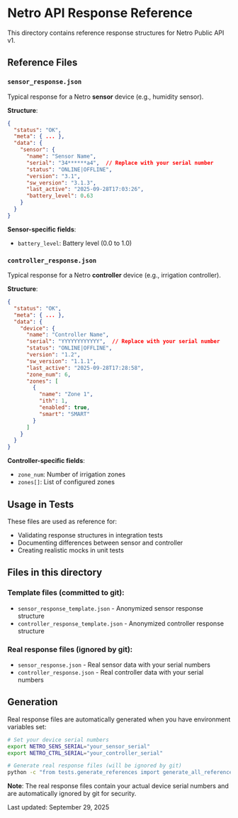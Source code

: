 # Netro API Response Reference

This directory contains reference response structures for Netro Public API v1.

## Reference Files

### `sensor_response.json`
Typical response for a Netro **sensor** device (e.g., humidity sensor).

**Structure**:
```json
{
  "status": "OK",
  "meta": { ... },
  "data": {
    "sensor": {
      "name": "Sensor Name",
      "serial": "34******a4",  // Replace with your serial number
      "status": "ONLINE|OFFLINE",
      "version": "3.1",
      "sw_version": "3.1.3", 
      "last_active": "2025-09-28T17:03:26",
      "battery_level": 0.63
    }
  }
}
```

**Sensor-specific fields**:
- `battery_level`: Battery level (0.0 to 1.0)

### `controller_response.json`
Typical response for a Netro **controller** device (e.g., irrigation controller).

**Structure**:
```json
{
  "status": "OK", 
  "meta": { ... },
  "data": {
    "device": {
      "name": "Controller Name",
      "serial": "YYYYYYYYYYYY",  // Replace with your serial number
      "status": "ONLINE|OFFLINE",
      "version": "1.2",
      "sw_version": "1.1.1",
      "last_active": "2025-09-28T17:28:58",
      "zone_num": 6,
      "zones": [
        {
          "name": "Zone 1",
          "ith": 1,
          "enabled": true,
          "smart": "SMART"
        }
      ]
    }
  }
}
```

**Controller-specific fields**:
- `zone_num`: Number of irrigation zones
- `zones[]`: List of configured zones

## Usage in Tests

These files are used as reference for:
- Validating response structures in integration tests
- Documenting differences between sensor and controller
- Creating realistic mocks in unit tests

## Files in this directory

### Template files (committed to git):
- `sensor_response_template.json` - Anonymized sensor response structure
- `controller_response_template.json` - Anonymized controller response structure

### Real response files (ignored by git):
- `sensor_response.json` - Real sensor data with your serial numbers
- `controller_response.json` - Real controller data with your serial numbers

## Generation

Real response files are automatically generated when you have environment variables set:

```bash
# Set your device serial numbers
export NETRO_SENS_SERIAL="your_sensor_serial"
export NETRO_CTRL_SERIAL="your_controller_serial"

# Generate real response files (will be ignored by git)
python -c "from tests.generate_references import generate_all_references; import asyncio; asyncio.run(generate_all_references())"
```

**Note**: The real response files contain your actual device serial numbers and are automatically ignored by git for security.

Last updated: September 29, 2025
